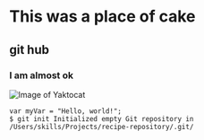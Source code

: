 # This was a place of cake
## git hub
### I am almost ok
![Image of Yaktocat](https://octodex.github.com/images/yaktocat.png)

`var myVar = "Hello, world!";`  
`$ git init
Initialized empty Git repository in /Users/skills/Projects/recipe-repository/.git/`
